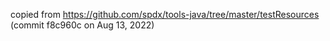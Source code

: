 <!--
SPDX-FileCopyrightText: TNG Technology Consulting GmbH

SPDX-License-Identifier: Apache-2.0
-->

copied from https://github.com/spdx/tools-java/tree/master/testResources (commit f8c960c on Aug 13, 2022)